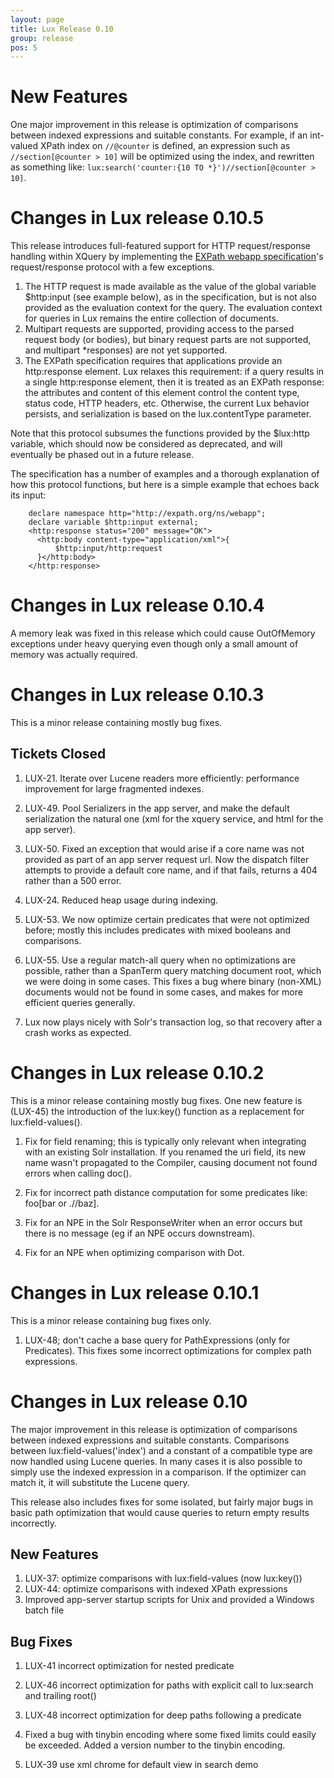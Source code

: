```yaml
---
layout: page
title: Lux Release 0.10
group: release
pos: 5
---
```


# New Features

One major improvement in this release is optimization of comparisons
between indexed expressions and suitable constants. For example, if an
int-valued XPath index on `//@counter` is defined, an expression such as
`//section[@counter > 10]` will be optimized using the index, and rewritten
as something like: `lux:search('counter:{10 TO *}')//section[@counter >
10]`.

# Changes in Lux release 0.10.5

This release introduces full-featured support for HTTP request/response
handling within XQuery by implementing the [EXPath webapp specification](http://expath.org/spec/webapp/20130401)'s request/response protocol with a few exceptions.

1. The HTTP request is made available as the value of the global variable $http:input (see example below), as in the specification, but is not also provided as the evaluation context for the query.  The evaluation context for queries in Lux remains the entire collection of documents.
2. Multipart requests are supported, providing access to the parsed request body (or bodies), but binary request parts are not supported, and multipart *responses) are not yet supported.
3. The EXPath specification requires that applications provide an http:response element.  Lux relaxes this requirement: if a query results in a single http:response element, then it is treated as an EXPath response: the attributes and content of this element control the content type, status code, HTTP headers, etc.  Otherwise, the current Lux behavior persists, and serialization is based on the lux.contentType parameter.

Note that this protocol subsumes the functions provided by the $lux:http
variable, which should now be considered as deprecated, and will eventually
be phased out in a future release.

The specification has a number of examples and a thorough explanation of
how this protocol functions, but here is a simple example that echoes back its
input:

        declare namespace http="http://expath.org/ns/webapp";
        declare variable $http:input external;
        <http:response status="200" message="OK">
          <http:body content-type="application/xml">{
              $http:input/http:request
          }</http:body>
        </http:response>

# Changes in Lux release 0.10.4

A memory leak was fixed in this release which could cause OutOfMemory
exceptions under heavy querying even though only a small amount of memory
was actually required.

# Changes in Lux release 0.10.3

This is a minor release containing mostly bug fixes.

## Tickets Closed

1. LUX-21. Iterate over Lucene readers more efficiently: performance
improvement for large fragmented indexes.

2. LUX-49. Pool Serializers in the app server, and make the default serialization the natural one (xml for the xquery service, and html for the app server).

3. LUX-50. Fixed an exception that would arise if a core name was not provided as part of an app server request url.  Now the dispatch filter attempts to provide a default core name, and if that fails, returns a 404 rather than a 500 error.

4. LUX-24. Reduced heap usage during indexing.

5. LUX-53. We now optimize certain predicates that were not optimized before; mostly this includes predicates with mixed booleans and comparisons.

6. LUX-55. Use a regular match-all query when no optimizations are
possible, rather than a SpanTerm query matching document root, which we
were doing in some cases.  This fixes a bug where binary (non-XML)
documents would not be found in some cases, and makes for more efficient
queries generally.

7. Lux now plays nicely with Solr's transaction log, so that recovery after
a crash works as expected.

# Changes in Lux release 0.10.2

This is a minor release containing mostly bug fixes.  One new feature
is (LUX-45) the introduction of the lux:key() function as a replacement for
lux:field-values().

1. Fix for field renaming; this is typically only relevant when integrating
with an existing Solr installation.  If you renamed the uri field, its new
name wasn't propagated to the Compiler, causing document not found errors
when calling doc().

2. Fix for incorrect path distance computation for some predicates like: foo\[bar or .//baz\].

3. Fix for an NPE in the Solr ResponseWriter when an error occurs but there
is no message (eg if an NPE occurs downstream).

4. Fix for an NPE when optimizing comparison with Dot.

# Changes in Lux release 0.10.1

This is a minor release containing bug fixes only.

1. LUX-48; don't cache a base query for PathExpressions (only for
Predicates).  This fixes some incorrect optimizations for complex path
expressions.

# Changes in Lux release 0.10

The major improvement in this release is optimization of comparisons
between indexed expressions and suitable constants.  Comparisons between
lux:field-values('index') and a constant of a compatible type are now
handled using Lucene queries.  In many cases it is also possible to simply
use the indexed expression in a comparison. If the optimizer can match it,
it will substitute the Lucene query.

This release also includes fixes for some isolated, but fairly major bugs
in basic path optimization that would cause queries to return empty results
incorrectly.

## New Features

1. LUX-37: optimize comparisons with lux:field-values (now lux:key())
2. LUX-44: optimize comparisons with indexed XPath expressions 
3. Improved app-server startup scripts for Unix and provided a Windows batch file

## Bug Fixes

1. LUX-41 incorrect optimization for nested predicate

2. LUX-46 incorrect optimization for paths with explicit call to lux:search and trailing root()

3. LUX-48 incorrect optimization for deep paths following a predicate

4. Fixed a bug with tinybin encoding where some fixed limits could easily
be exceeded.  Added a version number to the tinybin encoding.

5. LUX-39 use xml chrome for default view in search demo

